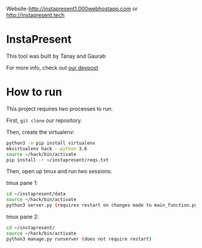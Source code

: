 Website-http://instapresent1.000webhostapp.com or http://instapresent.tech

# InstaPresent

This tool was built by Tanay and Gaurab

For more info, check out [our devpost](https://devpost.com/software/instapresent)

# How to run

This project requires two processes to run.

First, `git clone` our repository.

Then, create the virtualenv:

```bash
python3 -m pip install virtualenv
mkvirtualenv hack --python 3.6
source ~/hack/bin/activate
pip install -r ~/instapresent/reqs.txt
```

Then, open up tmux and run two sessions:

tmux pane 1:

```bash
cd ~/instapresent/data
source ~/hack/bin/activate
python3 server.py (requires restart on changes made to main_function.py)
```

tmux pane 2:

```bash
cd ~/instapresent/
source ~/hack/bin/activate
python3 manage.py runserver (does not require restart)
```
